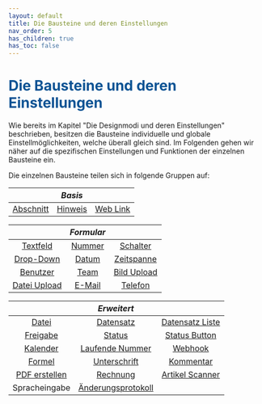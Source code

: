 ```yaml
---
layout: default
title: Die Bausteine und deren Einstellungen
nav_order: 5
has_children: true
has_toc: false
---
```


# <span style="color:#0b5394">**Die Bausteine und deren Einstellungen**</span>

Wie bereits im Kapitel "Die Designmodi und deren Einstellungen" beschrieben, besitzen die Bausteine individuelle und 
globale Einstellmöglichkeiten, welche überall gleich sind. Im Folgenden gehen wir näher auf die spezifischen
Einstellungen und Funktionen der einzelnen Bausteine ein.

Die einzelnen Bausteine teilen sich in folgende Gruppen auf:

||*Basis*||
|:------:       |:------:               |:------:
|[Abschnitt](/docs/record-spec-settings/grand-childs-base/section.html)      |[Hinweis](/docs/record-spec-settings/grand-childs-base/hint.html)                |[Web Link](/docs/record-spec-settings/grand-childs-base/web-link.html)

||*Formular*||
|:------:       |:------:               |:------:
|[Textfeld](/docs/record-spec-settings/grand-childs-form/text.html)       |[Nummer](/docs/record-spec-settings/grand-childs-form/number.html)                 |[Schalter](/docs/record-spec-settings/grand-childs-form/switch.html)
|[Drop-Down](/docs/record-spec-settings/grand-childs-form/drop-down.html)      |[Datum](/docs/record-spec-settings/grand-childs-form/date.html)                  |[Zeitspanne](/docs/record-spec-settings/grand-childs-form/interval.html)
|[Benutzer](/docs/record-spec-settings/grand-childs-form/user.html)       |[Team](/docs/record-spec-settings/grand-childs-form/team.html )                   |[Bild Upload](/docs/record-spec-settings/grand-childs-form/upload-image.html)
|[Datei Upload](/docs/record-spec-settings/grand-childs-form/upload-file.html)   |[E-Mail](/docs/record-spec-settings/grand-childs-form/e-mail.html)                 |[Telefon](/docs/record-spec-settings/grand-childs-form/telephone.html)

||*Erweitert*||
|:------:       |:------:               |:------:
|[Datei](/docs/record-spec-settings/grand-child-expanded/file.html)          |[Datensatz](/docs/record-spec-settings/grand-child-expanded/record.html)              |[Datensatz Liste](/docs/record-spec-settings/grand-child-expanded/record-list.html)
|[Freigabe](/docs/record-spec-settings/grand-child-expanded/lock.html)       |[Status](/docs/record-spec-settings/grand-child-expanded/status.html)                 |[Status Button](/docs/record-spec-settings/grand-child-expanded/button-status.html)
|[Kalender](/docs/record-spec-settings/grand-child-expanded/calender.html) |[Laufende Nummer](/docs/record-spec-settings/grand-child-expanded/rolling-number.html) |[Webhook](/docs/record-spec-settings/grand-child-expanded/webhook.html)
|[Formel](/docs/record-spec-settings/grand-child-expanded/formular.html) |[Unterschrift](/docs/record-spec-settings/grand-child-expanded/signature.html) |[Kommentar](/docs/record-spec-settings/grand-child-expanded/comment.html)
|[PDF erstellen](/docs/record-spec-settings/grand-child-expanded/create-pdf.html) |[Rechnung](/docs/record-spec-settings/grand-child-expanded/invoice.html) |[Artikel Scanner](/docs/record-spec-settings/grand-child-expanded/article-scanner.html)
|Spracheingabe |[Änderungsprotokoll](/docs/record-spec-settings/grand-child-expanded/change-log.html)